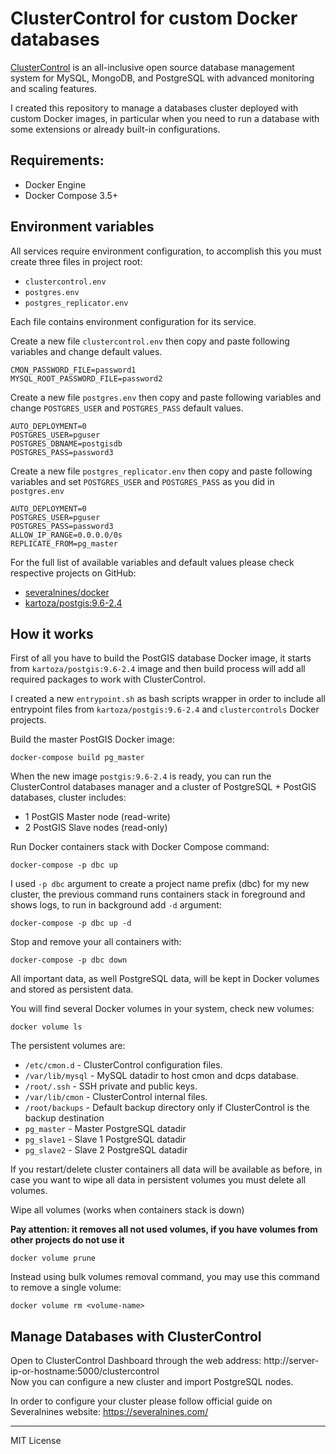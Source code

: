 # ClusterControl for custom Docker databases

[ClusterControl](https://severalnines.com/product/clustercontrol) is an all-inclusive open source database management system for MySQL, MongoDB, and PostgreSQL with advanced monitoring and scaling features.

I created this repository to manage a databases cluster deployed with custom Docker images, in particular when you need to run a database with some extensions or already built-in configurations.

## Requirements:

- Docker Engine
- Docker Compose 3.5+

## Environment variables

All services require environment configuration, to accomplish this you must create three files in project root:
- `clustercontrol.env`
- `postgres.env`
- `postgres_replicator.env`

Each file contains environment configuration for its service.

Create a new file `clustercontrol.env` then copy and paste following variables and change default values.
```
CMON_PASSWORD_FILE=password1
MYSQL_ROOT_PASSWORD_FILE=password2
```

Create a new file `postgres.env` then copy and paste following variables and change `POSTGRES_USER` and `POSTGRES_PASS` default values.
```
AUTO_DEPLOYMENT=0
POSTGRES_USER=pguser
POSTGRES_DBNAME=postgisdb
POSTGRES_PASS=password3
```

Create a new file `postgres_replicator.env` then copy and paste following variables and set `POSTGRES_USER` and `POSTGRES_PASS` as you did in `postgres.env`
```
AUTO_DEPLOYMENT=0
POSTGRES_USER=pguser
POSTGRES_PASS=password3
ALLOW_IP_RANGE=0.0.0.0/0s
REPLICATE_FROM=pg_master
```

For the full list of available variables and default values please check respective projects on GitHub:

- [severalnines/docker](https://github.com/severalnines/docker)
- [kartoza/postgis:9.6-2.4](https://github.com/kartoza/docker-postgis)

## How it works

First of all you have to build the PostGIS database Docker image, it starts from `kartoza/postgis:9.6-2.4` image and then build process will add all required packages to work with ClusterControl.

I created a new `entrypoint.sh` as bash scripts wrapper in order to include all entrypoint files from `kartoza/postgis:9.6-2.4` and `clustercontrols` Docker projects.

Build the  master PostGIS Docker image:
```
docker-compose build pg_master 
```

When the new image `postgis:9.6-2.4` is ready, you can run the ClusterControl databases manager and a cluster of PostgreSQL + PostGIS databases, cluster includes:

- 1 PostGIS Master node (read-write)
- 2 PostGIS Slave nodes (read-only)

Run Docker containers stack with Docker Compose command:
```
docker-compose -p dbc up
```

I used `-p dbc` argument to create a project name prefix (dbc) for my new cluster, the previous command runs containers stack in foreground and shows logs, to run in background add `-d` argument:
```
docker-compose -p dbc up -d
```

Stop and remove your all containers with:
```
docker-compose -p dbc down
```

All important data, as well PostgreSQL data, will be kept in Docker volumes and stored as persistent data.

You will find several Docker volumes in your system, check new volumes:
```
docker volume ls
```

The persistent volumes are:

- `/etc/cmon.d` - ClusterControl configuration files.
- `/var/lib/mysql` - MySQL datadir to host cmon and dcps database.
- `/root/.ssh` - SSH private and public keys.
- `/var/lib/cmon` - ClusterControl internal files.
- `/root/backups` - Default backup directory only if ClusterControl is the backup destination
- `pg_master` - Master PostgreSQL datadir
- `pg_slave1` - Slave 1 PostgreSQL datadir
- `pg_slave2` - Slave 2 PostgreSQL datadir

If you restart/delete cluster containers all data will be available as before, in case you want to wipe all data in persistent volumes you must delete all volumes.

Wipe all volumes (works when containers stack is down)

**Pay attention: it removes all not used volumes, if you have volumes from other projects do not use it**
```
docker volume prune
```

Instead using bulk volumes removal command, you may use this command to remove a single volume:
```
docker volume rm <volume-name>
```

## Manage Databases with ClusterControl

Open to ClusterControl Dashboard through the web address: http://server-ip-or-hostname:5000/clustercontrol  
Now you can configure a new cluster and import PostgreSQL nodes.

In order to configure your cluster please follow official guide on Severalnines website: https://severalnines.com/

--------------------------------
MIT License


